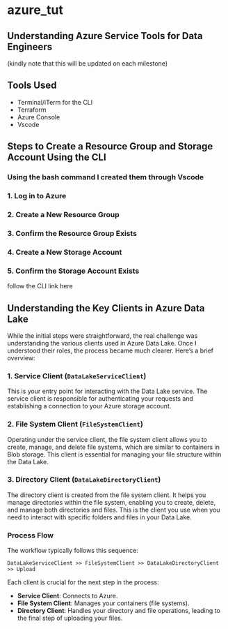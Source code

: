 # azure_tut

## Understanding Azure Service Tools for Data Engineers

(kindly note that this will be updated on each milestone)

## Tools Used
- Terminal/iTerm for the CLI
- Terraform
- Azure Console
- Vscode

## Steps to Create a Resource Group and Storage Account Using the CLI

### Using the bash command I created them through Vscode 

### 1. Log in to Azure

### 2. Create a New Resource Group

### 3. Confirm the Resource Group Exists

### 4. Create a New Storage Account

### 5. Confirm the Storage Account Exists

follow the CLI link here


## Understanding the Key Clients in Azure Data Lake

While the initial steps were straightforward, the real challenge was understanding the various clients used in Azure Data Lake. Once I understood their roles, the process became much clearer. Here’s a brief overview:

### 1. Service Client (`DataLakeServiceClient`)
This is your entry point for interacting with the Data Lake service. The service client is responsible for authenticating your requests and establishing a connection to your Azure storage account.

### 2. File System Client (`FileSystemClient`)
Operating under the service client, the file system client allows you to create, manage, and delete file systems, which are similar to containers in Blob storage. This client is essential for managing your file structure within the Data Lake.

### 3. Directory Client (`DataLakeDirectoryClient`)
The directory client is created from the file system client. It helps you manage directories within the file system, enabling you to create, delete, and manage both directories and files. This is the client you use when you need to interact with specific folders and files in your Data Lake.

### Process Flow
The workflow typically follows this sequence:

`DataLakeServiceClient >> FileSystemClient >> DataLakeDirectoryClient >> Upload`

Each client is crucial for the next step in the process:
- **Service Client**: Connects to Azure.
- **File System Client**: Manages your containers (file systems).
- **Directory Client**: Handles your directory and file operations, leading to the final step of uploading your files.

